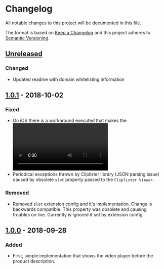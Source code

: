 # Changelog

All notable changes to this project will be documented in this file.

The format is based on [Keep a Changelog](http://keepachangelog.com/) and this project adheres to [Semantic Versioning](http://semver.org/).

## [Unreleased]
### Changed
- Updated readme with domain whitelisting information
## [1.0.1] - 2018-10-02
### Fixed
- On iOS there is a workaround executed that makes the <video> element always being rendered on top of the Cliplister container. It's needed since Cliplister doesn't render its own controls on iOS, but the container which usually contains them is rendered on top of the <video> element which makes the natives controls not reachable for user. It happens however only starting from second render of the page containing Cliplister video.
- Periodical exceptions thrown by Cliplister library (JSON parsing issue) caused by obsolete `slot` property passed to the `Cliplister.Viewer`.
### Removed
- Removed `slot` extension config and it's implementation. Change is backwards compatible. This property was obsolete and causing troubles on live. Currently is ignored if set by extension config.

## [1.0.0] - 2018-09-28
### Added
- First, simple implementation that shows the video player before the product description.


[Unreleased]: https://github.com/shopgate/ext-cliplister/compare/v1.0.1...HEAD
[1.0.1]: https://github.com/shopgate/ext-cliplister/compare/v1.0.0...v1.0.1
[1.0.0]: https://github.com/shopgate/ext-cliplister/compare/v0.0.1...v1.0.0
